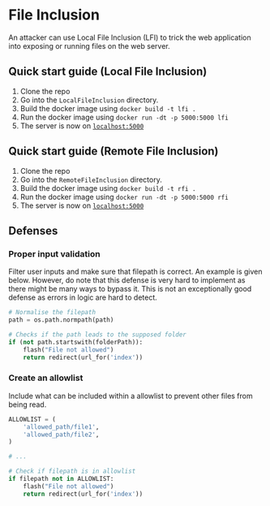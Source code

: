 # File Inclusion

An attacker can use Local File Inclusion (LFI) to trick the web application into exposing or running files on the web server.

## Quick start guide (Local File Inclusion)

1. Clone the repo
2. Go into the `LocalFileInclusion` directory.
3. Build the docker image using `docker build -t lfi .`
4. Run the docker image using `docker run -dt -p 5000:5000 lfi`
5. The server is now on [`localhost:5000`](http://localhost:5000)

## Quick start guide (Remote File Inclusion)

1. Clone the repo
2. Go into the `RemoteFileInclusion` directory.
3. Build the docker image using `docker build -t rfi .`
4. Run the docker image using `docker run -dt -p 5000:5000 rfi`
5. The server is now on [`localhost:5000`](http://localhost:5000)

## Defenses

### Proper input validation

Filter user inputs and make sure that filepath is correct. An example is given below.
However, do note that this defense is very hard to implement as there might be many ways to bypass it.
This is not an exceptionally good defense as errors in logic are hard to detect.

```python
# Normalise the filepath
path = os.path.normpath(path)

# Checks if the path leads to the supposed folder
if (not path.startswith(folderPath)):
    flash("File not allowed")
    return redirect(url_for('index'))
```

### Create an allowlist

Include what can be included within a allowlist to prevent other files from being read.

```python
ALLOWLIST = (
    'allowed_path/file1',
    'allowed_path/file2',
)

# ...

# Check if filepath is in allowlist
if filepath not in ALLOWLIST:
    flash("File not allowed")
    return redirect(url_for('index'))
```
